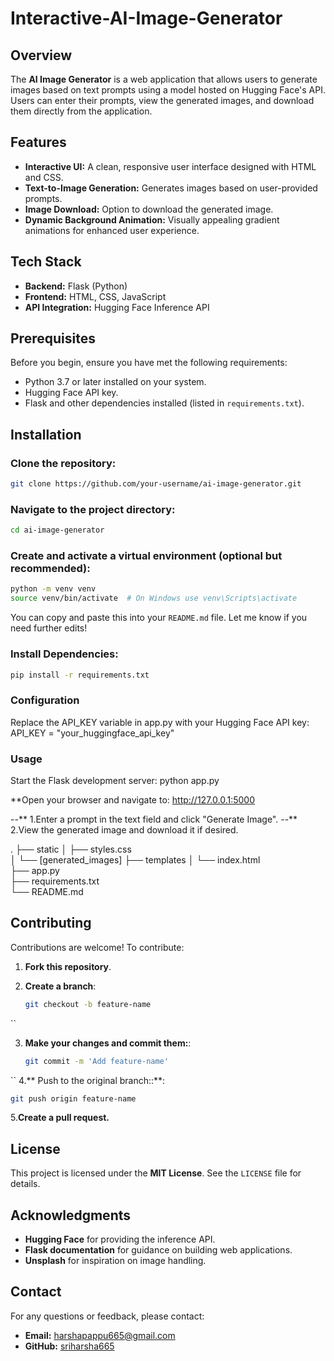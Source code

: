 # Interactive-AI-Image-Generator


## Overview
The **AI Image Generator** is a web application that allows users to generate images based on text prompts using a model hosted on Hugging Face's API. Users can enter their prompts, view the generated images, and download them directly from the application.

## Features
- **Interactive UI:** A clean, responsive user interface designed with HTML and CSS.
- **Text-to-Image Generation:** Generates images based on user-provided prompts.
- **Image Download:** Option to download the generated image.
- **Dynamic Background Animation:** Visually appealing gradient animations for enhanced user experience.

## Tech Stack
- **Backend:** Flask (Python)
- **Frontend:** HTML, CSS, JavaScript
- **API Integration:** Hugging Face Inference API

## Prerequisites
Before you begin, ensure you have met the following requirements:
- Python 3.7 or later installed on your system.
- Hugging Face API key.
- Flask and other dependencies installed (listed in `requirements.txt`).

## Installation

### Clone the repository:
```bash
git clone https://github.com/your-username/ai-image-generator.git
```

### Navigate to the project directory:
```bash
cd ai-image-generator
```
### Create and activate a virtual environment (optional but recommended):
```bash
python -m venv venv
source venv/bin/activate  # On Windows use venv\Scripts\activate
```
You can copy and paste this into your `README.md` file.
Let me know if you need further edits!

### Install Dependencies:
```bash
pip install -r requirements.txt
```

###  Configuration
Replace the API_KEY variable in app.py with your Hugging Face API key:
API_KEY = "your_huggingface_api_key"

### Usage

Start the Flask development server:
python app.py

**Open your browser and navigate to:
http://127.0.0.1:5000

--** 1.Enter a prompt in the text field and click "Generate Image".
--** 2.View the generated image and download it if desired.

.
├── static
│   ├── styles.css      
│   └── [generated_images] 
├── templates
│   └── index.html       
├── app.py               
├── requirements.txt      
└── README.md            

## Contributing

Contributions are welcome! To contribute:

1. **Fork this repository**.

2. **Create a branch**:
   ```bash
   git checkout -b feature-name
``

3. **Make your changes and commit them:**:
   ```bash
   git commit -m 'Add feature-name'
``
4.** Push to the original branch::**:
   ```bash
  git push origin feature-name
```
5.**Create a pull request.**


## License

This project is licensed under the **MIT License**. See the `LICENSE` file for details.

## Acknowledgments

- **Hugging Face** for providing the inference API.
- **Flask documentation** for guidance on building web applications.
- **Unsplash** for inspiration on image handling.

## Contact

For any questions or feedback, please contact:

- **Email:** [harshapappu665@gmail.com](mailto:your-email@example.com)
- **GitHub:** [sriharsha665](https://github.com/your-username)




